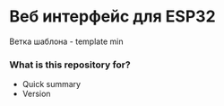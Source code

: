 # Веб интерфейс для ESP32 #

Ветка шаблона - template min


### What is this repository for? ###

* Quick summary
* Version


